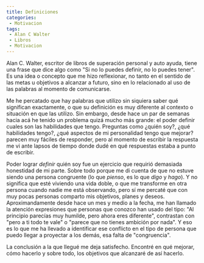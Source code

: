 ```yaml
---
title: Definiciones
categories:
 - Motivacion
tags:
 - Alan C Walter
 - Libros
 - Motivacion
---
```

Alan C. Walter, escritor de libros de superación personal y auto ayuda, tiene una frase que dice algo como "Si no lo puedes definir, no lo puedes tener". Es una idea o concepto que me hizo reflexionar, no tanto en el sentido de las metas u objetivos a alcanzar a futuro, sino en lo relacionado al uso de las palabras al momento de comunicarse. 

Me he percatado que hay palabras que utilizo sin siquiera saber qué significan exactamente, o que su definición es muy diferente al contexto o situación en que las utilizo. Sin embargo, desde hace un par de semanas hacia acá he tenido un problema quizá mucho más grande: el poder definir cuales son las habilidades que tengo. Preguntas como ¿quién soy?, ¿qué habilidades tengo?, ¿qué aspectos de mi personalidad tengo que mejorar? parecen muy fáciles de responder, pero al momento de escribir la respuesta me vi ante lapsos de tiempo donde dudé en qué respuestas estaba a punto de escribir. 

Poder lograr _definir_ quién soy fue un ejercicio que requirió demasiada honestidad de mi parte. Sobre todo porque me di cuenta de que no estuve siendo una persona congruente (lo que _pienso_, es lo que _digo_ y _hago_). Y no significa que esté viviendo una vida doble, o que me transforme en otra persona cuando nadie me está observando, pero sí me percaté que con muy pocas personas comparto mis objetivos, planes y deseos. Aproximandamente desde hace un mes y medio a la fecha, me han llamado la atención expresiones que personas que conozco han usado del tipo: "Al principio parecías muy humilde, pero ahora eres diferente", contrastan con "pero a ti todo te vale" o "parece que no tienes ambición por nada". Y eso es lo que me ha llevado a identificar ese conflicto en el tipo de persona que puedo llegar a proyectar a los demás, esa falta de "congruencia".

La conclusión a la que llegué me deja satisfecho. Encontré en qué mejorar, cómo hacerlo y sobre todo, los objetivos que alcanzaré de así hacerlo. 